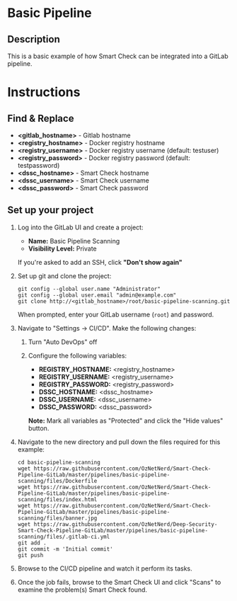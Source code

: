 # Basic Pipeline
## Description

This is a basic example of how Smart Check can be integrated into a GitLab pipeline.   

# Instructions
## Find & Replace

* **<gitlab_hostname>** - Gitlab hostname 
* **<registry_hostname>** - Docker registry hostname 
* **<registry_username>** - Docker registry username (default: testuser)
* **<registry_password>** - Docker registry password (default: testpassword) 
* **<dssc_hostname>** - Smart Check hostname
* **<dssc_username>** - Smart Check username
* **<dssc_password>** - Smart Check password

## Set up your project

1. Log into the GitLab UI and create a project:
	* **Name:** Basic Pipeline Scanning
	* **Visibility Level:** Private

	If you're asked to add an SSH, click **"Don't show again"** 
 
2. Set up git and clone the project:

	```
	git config --global user.name "Administrator"
	git config --global user.email "admin@example.com"
	git clone http://<gitlab_hostname>/root/basic-pipeline-scanning.git
	```

	When prompted, enter your GitLab username (`root`) and password.

3. 	Navigate to "Settings -> CI/CD". Make the following changes:
	1. Turn "Auto DevOps" off
	2. Configure the following variables:
		* **REGISTRY_HOSTNAME:** <registry_hostname>
		* **REGISTRY_USERNAME:** <registry_username>
		* **REGISTRY_PASSWORD:** <registry_password>
		* **DSSC_HOSTNAME:** <dssc_hostname>
		* **DSSC_USERNAME:** <dssc_username>
		* **DSSC_PASSWORD:** <dssc_password>
		
		**Note:** Mark all variables as "Protected" and click the "Hide values" button.
		

4. Navigate to the new directory and pull down the files required for this example:
	
	```
	cd basic-pipeline-scanning
	wget https://raw.githubusercontent.com/OzNetNerd/Smart-Check-Pipeline-GitLab/master/pipelines/basic-pipeline-scanning/files/Dockerfile
	wget https://raw.githubusercontent.com/OzNetNerd/Smart-Check-Pipeline-GitLab/master/pipelines/basic-pipeline-scanning/files/index.html
	wget https://raw.githubusercontent.com/OzNetNerd/Smart-Check-Pipeline-GitLab/master/pipelines/basic-pipeline-scanning/files/banner.jpg
	wget https://raw.githubusercontent.com/OzNetNerd/Deep-Security-Smart-Check-Pipeline-GitLab/master/pipelines/basic-pipeline-scanning/files/.gitlab-ci.yml
	git add .
	git commit -m 'Initial commit'
	git push
	```

5. Browse to the CI/CD pipeline and watch it perform its tasks. 

6. Once the job fails, browse to the Smart Check UI and click "Scans" to examine the problem(s) Smart Check found. 
